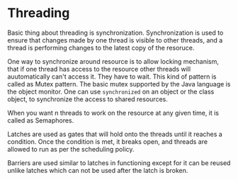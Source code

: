 # Threading
Basic thing about threading is synchronization. Synchronization is used to ensure that changes made by one thread is visible to other threads, and a thread is performing changes to the latest copy of the resoruce.

One way to synchronize around resource is to allow locking mechanism, that if one thread has access to the resource other threads will auutomatically can't access it. They have to wait. This kind of pattern is called as Mutex pattern. The basic mutex supported by the Java language is the object monitor. One can use `synchronized` on an object or the class object, to synchronize the access to shared resources.

When you want n threads to work on the resource at any given time, it is called as Semaphores.

Latches are used as gates that will hold onto the threads until it reaches a condition. Once the condition is met, it breaks open, and threads are allowed to run as per the scheduling policy.

Barriers are used similar to latches in functioning except for it can be reused unlike latches which can not be used after the latch is broken.